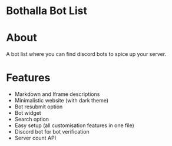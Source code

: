 
Bothalla Bot List
=================


# About
A bot list where you can find discord bots to spice up your server.

# Features
 - Markdown and Iframe descriptions
 - Minimalistic website (with dark theme)
 - Bot resubmit option
 - Bot widget
 - Search option
 - Easy setup (all customisation features in one file)
 - Discord bot for bot verification
 - Server count API 
